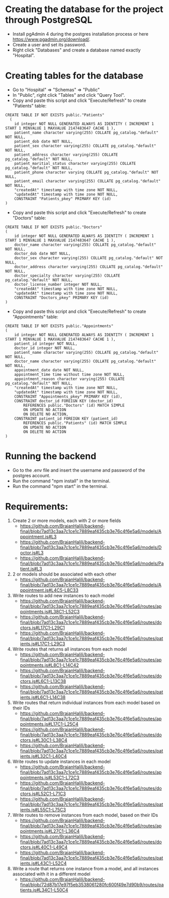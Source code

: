 # Creating the database for the project through PostgreSQL
* Install pgAdmin 4 during the postgres installation process or here https://www.pgadmin.org/download/.
* Create a user and set its password.
* Right click "Databases" and create a database named exactly "Hospital".

# Creating tables for the database
* Go to "Hospital" => "Schemas" => "Public"
* In "Public", right click "Tables" and click "Query Tool".
* Copy and paste this script and click "Execute/Refresh" to create "Patients" table:
~~~
CREATE TABLE IF NOT EXISTS public."Patients"
  (
    id integer NOT NULL GENERATED ALWAYS AS IDENTITY ( INCREMENT 1 START 1 MINVALUE 1 MAXVALUE 2147483647 CACHE 1 ),
    patient_name character varying(255) COLLATE pg_catalog."default" NOT NULL,
    patient_dob date NOT NULL,
    patient_sex character varying(255) COLLATE pg_catalog."default" NOT NULL,
    patient_address character varying(255) COLLATE pg_catalog."default" NOT NULL,
    patient_maritial_status character varying(255) COLLATE pg_catalog."default" NOT NULL,
    patient_phone character varying COLLATE pg_catalog."default" NOT NULL,
    patient_email character varying(255) COLLATE pg_catalog."default" NOT NULL,
    "createdAt" timestamp with time zone NOT NULL,
    "updatedAt" timestamp with time zone NOT NULL,
    CONSTRAINT "Patients_pkey" PRIMARY KEY (id)
)
~~~
* Copy and paste this script and click "Execute/Refresh" to create "Doctors" table:
~~~
CREATE TABLE IF NOT EXISTS public."Doctors"
(
    id integer NOT NULL GENERATED ALWAYS AS IDENTITY ( INCREMENT 1 START 1 MINVALUE 1 MAXVALUE 2147483647 CACHE 1 ),
    doctor_name character varying(255) COLLATE pg_catalog."default" NOT NULL,
    doctor_dob date NOT NULL,
    doctor_sex character varying(255) COLLATE pg_catalog."default" NOT NULL,
    doctor_address character varying(255) COLLATE pg_catalog."default" NOT NULL,
    doctor_specialty character varying(255) COLLATE pg_catalog."default" NOT NULL,
    doctor_license_number integer NOT NULL,
    "createdAt" timestamp with time zone NOT NULL,
    "updatedAt" timestamp with time zone NOT NULL,
    CONSTRAINT "Doctors_pkey" PRIMARY KEY (id)
)
~~~
* Copy and paste this script and click "Execute/Refresh" to create "Appointments" table:
~~~
CREATE TABLE IF NOT EXISTS public."Appointments"
(
    id integer NOT NULL GENERATED ALWAYS AS IDENTITY ( INCREMENT 1 START 1 MINVALUE 1 MAXVALUE 2147483647 CACHE 1 ),
    patient_id integer NOT NULL,
    doctor_id integer NOT NULL,
    patient_name character varying(255) COLLATE pg_catalog."default" NOT NULL,
    doctor_name character varying(255) COLLATE pg_catalog."default" NOT NULL,
    appointment_date date NOT NULL,
    appointment_time time without time zone NOT NULL,
    appointment_reason character varying(255) COLLATE pg_catalog."default" NOT NULL,
    "createdAt" timestamp with time zone NOT NULL,
    "updatedAt" timestamp with time zone NOT NULL,
    CONSTRAINT "Appointments_pkey" PRIMARY KEY (id),
    CONSTRAINT doctor_id FOREIGN KEY (doctor_id)
        REFERENCES public."Doctors" (id) MATCH SIMPLE
        ON UPDATE NO ACTION
        ON DELETE NO ACTION,
    CONSTRAINT patient_id FOREIGN KEY (patient_id)
        REFERENCES public."Patients" (id) MATCH SIMPLE
        ON UPDATE NO ACTION
        ON DELETE NO ACTION
)
~~~
# Running the backend
* Go to the .env file and insert the username and password of the postgres account.
* Run the command "npm install" in the terminal.
* Run the command "npm start" in the terminal.

# Requirements:
1. Create 2 or more models, each with 2 or more fields
    - https://github.com/BrajanHalili/backend-final/blob/7ad13c3aa7c1ce1c7889eaf435cb3e76c4f6e5a6/models/Appointment.js#L3
    - https://github.com/BrajanHalili/backend-final/blob/7ad13c3aa7c1ce1c7889eaf435cb3e76c4f6e5a6/models/Doctor.js#L3
    - https://github.com/BrajanHalili/backend-final/blob/7ad13c3aa7c1ce1c7889eaf435cb3e76c4f6e5a6/models/Patient.js#L3
1. 2 or models should be associated with each other
    - https://github.com/BrajanHalili/backend-final/blob/7ad13c3aa7c1ce1c7889eaf435cb3e76c4f6e5a6/models/Appointment.js#L4C5-L8C33
1. Write routes to add new instances to each model
    -  https://github.com/BrajanHalili/backend-final/blob/7ad13c3aa7c1ce1c7889eaf435cb3e76c4f6e5a6/routes/appointments.js#L38C1-L52C3
    -  https://github.com/BrajanHalili/backend-final/blob/7ad13c3aa7c1ce1c7889eaf435cb3e76c4f6e5a6/routes/doctors.js#L17C1-L29C1
    - https://github.com/BrajanHalili/backend-final/blob/7ad13c3aa7c1ce1c7889eaf435cb3e76c4f6e5a6/routes/patients.js#L17C1-L29C3
1. Write routes that returns all instances from each model
    - https://github.com/BrajanHalili/backend-final/blob/7ad13c3aa7c1ce1c7889eaf435cb3e76c4f6e5a6/routes/appointments.js#L8C1-L14C42
    - https://github.com/BrajanHalili/backend-final/blob/7ad13c3aa7c1ce1c7889eaf435cb3e76c4f6e5a6/routes/doctors.js#L6C1-L13C38
    - https://github.com/BrajanHalili/backend-final/blob/7ad13c3aa7c1ce1c7889eaf435cb3e76c4f6e5a6/routes/patients.js#L6C1-L14C38
1. Write routes that return individual instances from each model based on their IDs
    - https://github.com/BrajanHalili/backend-final/blob/7ad13c3aa7c1ce1c7889eaf435cb3e76c4f6e5a6/routes/appointments.js#L17C1-L25C4
    - https://github.com/BrajanHalili/backend-final/blob/7ad13c3aa7c1ce1c7889eaf435cb3e76c4f6e5a6/routes/doctors.js#L30C1-L38C4
    - https://github.com/BrajanHalili/backend-final/blob/7ad13c3aa7c1ce1c7889eaf435cb3e76c4f6e5a6/routes/patients.js#L32C1-L40C4
1. Write routes to update instances in each model
    - https://github.com/BrajanHalili/backend-final/blob/7ad13c3aa7c1ce1c7889eaf435cb3e76c4f6e5a6/routes/appointments.js#L53C1-L72C3
    - https://github.com/BrajanHalili/backend-final/blob/7ad13c3aa7c1ce1c7889eaf435cb3e76c4f6e5a6/routes/doctors.js#L52C1-L71C3
    - https://github.com/BrajanHalili/backend-final/blob/7ad13c3aa7c1ce1c7889eaf435cb3e76c4f6e5a6/routes/patients.js#L55C1-L75C3
1. Write routes to remove instances from each model, based on their IDs
    - https://github.com/BrajanHalili/backend-final/blob/7ad13c3aa7c1ce1c7889eaf435cb3e76c4f6e5a6/routes/appointments.js#L27C1-L36C4
    - https://github.com/BrajanHalili/backend-final/blob/7ad13c3aa7c1ce1c7889eaf435cb3e76c4f6e5a6/routes/doctors.js#L40C1-L49C4
    - https://github.com/BrajanHalili/backend-final/blob/7ad13c3aa7c1ce1c7889eaf435cb3e76c4f6e5a6/routes/patients.js#L43C1-L52C4
1. Write a route that returns one instance from a model, and all instances associated with it in a different model
    - https://github.com/BrajanHalili/backend-final/blob/72d87b17e97f5eb3538061280fc600f49e7d90b9/routes/patients.js#L34C1-L50C4
